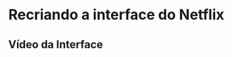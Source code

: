 <h1 font-size="30px">Recriando a interface do Netflix</h1>

<h2 font-size="25px">Vídeo da Interface</h2>

<a></a>

 
 
